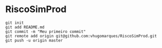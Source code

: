 # RiscoSimProd

    git init
    git add README.md
    git commit -m "Meu primeiro commit"
    git remote add origin git@github.com:vhugomarques/RiscoSimProd.git
    git push -u origin master
